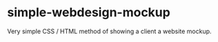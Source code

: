 simple-webdesign-mockup
=======================

Very simple CSS / HTML method of showing a client a website mockup.